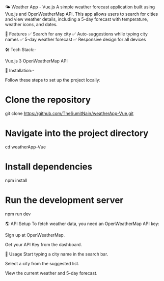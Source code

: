 🌤 Weather App - Vue.js
A simple weather forecast application built using Vue.js and OpenWeatherMap API. This app allows users to search for cities and view weather details, including a 5-day forecast with temperature, weather icons, and dates.

🚀 Features
✅ Search for any city
✅ Auto-suggestions while typing city names
✅ 5-day weather forecast
✅ Responsive design for all devices

🛠 Tech Stack:-

Vue.js 3
OpenWeatherMap API



🔧 Installation:-

Follow these steps to set up the project locally:

# Clone the repository
git clone https://github.com/TheSumitNain/weatherApp-Vue.git

# Navigate into the project directory
cd weatherApp-Vue

# Install dependencies
npm install

# Run the development server
npm run dev



🌎 API Setup
To fetch weather data, you need an OpenWeatherMap API key:

Sign up at OpenWeatherMap.

Get your API Key from the dashboard.



🎯 Usage
Start typing a city name in the search bar.

Select a city from the suggested list.

View the current weather and 5-day forecast.
